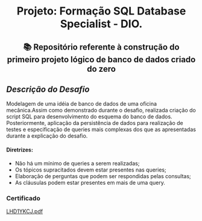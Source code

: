  <h1 align="center">  Projeto: Formação SQL Database Specialist - DIO. <br/>
 </h1>
 
 <h2 align="center"> 📚 Repositório referente à construção do primeiro projeto lógico de banco de dados criado do zero </h2>

***<h2> Descrição do Desafio </h2>***
Modelagem de uma idéia de banco de dados de uma oficina mecânica.Assim como demonstrado durante o desafio, realizada criação do script SQL para desenvolvimento do esquema do banco de dados. Posteriormente, aplicação da persistência de dados para realização de testes e especificação de queries mais complexas dos que as apresentadas durante a explicação do desafio.
<h4>  Diretrizes: </h4> 

- Não há um mínimo de queries a serem realizadas;</br>
- Os tópicos supracitados devem estar presentes nas queries;</br>
- Elaboração de perguntas que podem ser respondidas pelas consultas;</br>
- As cláusulas podem estar presentes em mais de uma query. </br>

<h3>  Certificado </h3> 

[LHD1YKCJ.pdf](https://github.com/user-attachments/files/19695017/LHD1YKCJ.pdf)
